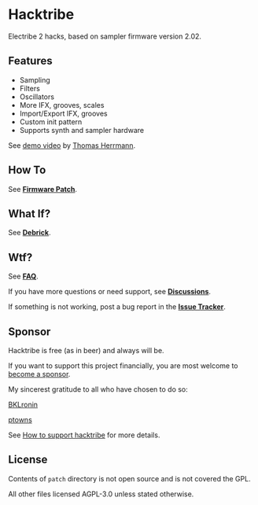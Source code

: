 # Hacktribe
Electribe 2 hacks, based on sampler firmware version 2.02.

## Features
- Sampling
- Filters
- Oscillators
- More IFX, grooves, scales
- Import/Export IFX, grooves
- Custom init pattern
- Supports synth and sampler hardware

See [demo video](https://www.youtube.com/watch?v=n0wXUqgfa9Q) by [Thomas Herrmann](https://github.com/BKLronin).

## How To
See **[Firmware Patch](../../wiki/how-to#firmware-patch)**.

## What If?
See **[Debrick](../../wiki/debrick)**.

## Wtf?
See **[FAQ](../../wiki/faq)**.

If you have more questions or need support, see **[Discussions](../../discussions)**.

If something is not working, post a bug report in the **[Issue Tracker](../../issues)**.

## Sponsor
Hacktribe is free (as in beer) and always will be.  

If you want to support this project financially, you are most welcome to [become a sponsor](https://github.com/sponsors/bangcorrupt).  

My sincerest gratitude to all who have chosen to do so:

[BKLronin](https://github.com/BKLronin)

[ptowns](https://github.com/ptowns)

See [How to support hacktribe](https://github.com/bangcorrupt/hacktribe/discussions/63) for more details.

## License
Contents of `patch` directory is not open source and is not covered the GPL.

All other files licensed AGPL-3.0 unless stated otherwise.
